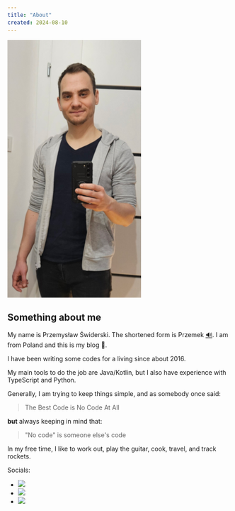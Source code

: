 ```yaml
---
title: "About"
created: 2024-08-10
---
```


<img class="markdown-img me-img rounded-5 float-end p-4" src="me.png" alt="me" />

## Something about me

My name is Przemysław Świderski.
The shortened form is Przemek [🔊](Przemek.mp3).
I am from Poland and this is my blog 👋.

I have been writing some codes for a living since about 2016.

My main tools to do the job are Java/Kotlin, but I also have experience with TypeScript and Python.

Generally, I am trying to keep things simple, and as somebody once said:

> The Best Code is No Code At All

**but** always keeping in mind that:

> "No code" is someone else's code

In my free time, I like to work out, play the guitar, cook, travel, and track rockets.

Socials:
* <a target="_blank" href="https://github.com/PrzemyslawSwiderski"><img src="https://img.shields.io/github/followers/PrzemyslawSwiderski?style=social" /></a>
* <a target="_blank" href="https://x.com/przemswid"><img src="https://img.shields.io/twitter/follow/przemswid.svg?style=social" /></a>
* <a target="_bland" href="https://linkedin.com/in/pswidersk/"><img src="https://img.shields.io/badge/linkedin-pswidersk-blue?style=social&logo=linkedin" /></a>
